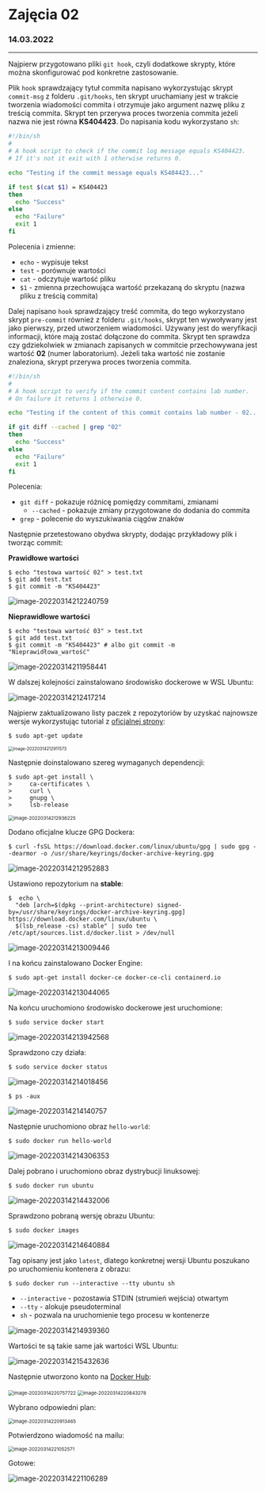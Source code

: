 # Zajęcia 02
### 14.03.2022
---

Najpierw przygotowano pliki `git hook`, czyli dodatkowe skrypty, które można skonfigurować pod konkretne zastosowanie.

Plik `hook` sprawdzający tytuł commita napisano wykorzystując skrypt `commit-msg` z folderu `.git/hooks`, ten skrypt uruchamiany jest w trakcie tworzenia wiadomości commita i otrzymuje jako argument nazwę pliku z treścią commita. Skrypt ten przerywa proces tworzenia commita jeżeli nazwa nie jest równa **KS404423**. Do napisania kodu wykorzystano `sh`:

```sh
#!/bin/sh
#
# A hook script to check if the commit log message equals KS404423.
# If it's not it exit with 1 otherwise returns 0.

echo "Testing if the commit message equals KS404423..."

if test $(cat $1) = KS404423
then
  echo "Success"
else
  echo "Failure"
  exit 1
fi
```

Polecenia i zmienne:

* `echo` - wypisuje tekst
* `test` - porównuje wartości
* `cat` - odczytuje wartość pliku
* `$1` - zmienna przechowująca wartość przekazaną do skryptu (nazwa pliku z treścią commita)

Dalej napisano `hook` sprawdzający treść commita, do tego wykorzystano skrypt `pre-commit` również z folderu `.git/hooks`, skrypt ten wywoływany jest jako pierwszy, przed utworzeniem wiadomości. Używany jest do weryfikacji informacji, które mają zostać dołączone do commita. Skrypt ten sprawdza czy gdziekolwiek w zmianach zapisanych w commitcie przechowywana jest wartość **02** (numer laboratorium). Jeżeli taka wartość nie zostanie znaleziona, skrypt przerywa proces tworzenia commita.

```sh
#!/bin/sh
#
# A hook script to verify if the commit content contains lab number.
# On failure it returns 1 otherwise 0.

echo "Testing if the content of this commit contains lab number - 02..."

if git diff --cached | grep "02"
then
  echo "Success"
else
  echo "Failure"
  exit 1
fi
```

Polecenia:

* `git diff` - pokazuje różnicę pomiędzy commitami, zmianami
  * `--cached` - pokazuje zmiany przygotowane do dodania do commita
* `grep` - polecenie do wyszukiwania ciągów znaków



Następnie przetestowano obydwa skrypty, dodając przykładowy plik i tworząc commit:

**Prawidłowe wartości**

```shell
$ echo "testowa wartość 02" > test.txt
$ git add test.txt
$ git commit -m "KS404423"
```

![image-20220314212240759](./image-20220314212240759.png)



**Nieprawidłowe wartości**

```shell
$ echo "testowa wartość 03" > test.txt
$ git add test.txt
$ git commit -m "KS404423" # albo git commit -m "Nieprawidłowa_wartość"
```

![image-20220314211958441](./image-20220314211958441.png)



W dalszej kolejności zainstalowano środowisko dockerowe w WSL Ubuntu:

![image-20220314212417214](./image-20220314212417214.png)

Najpierw zaktualizowano listy paczek z repozytoriów by uzyskać najnowsze wersje wykorzystując tutorial z [oficjalnej strony](https://docs.docker.com/engine/install/ubuntu/):

```shell
$ sudo apt-get update
```

<img src="./image-20220314212911573.png" alt="image-20220314212911573" style="zoom:60%;" />

Następnie doinstalowano szereg wymaganych dependencji:

```shell
$ sudo apt-get install \
>     ca-certificates \
>     curl \
>     gnupg \
>     lsb-release
```

<img src="./image-20220314212936225.png" alt="image-20220314212936225" style="zoom:67%;" />

Dodano oficjalne klucze GPG Dockera:

```shell
$ curl -fsSL https://download.docker.com/linux/ubuntu/gpg | sudo gpg --dearmor -o /usr/share/keyrings/docker-archive-keyring.gpg
```

![image-20220314212952883](./image-20220314212952883.png)

Ustawiono repozytorium na **stable**:

```shell
$  echo \
  "deb [arch=$(dpkg --print-architecture) signed-by=/usr/share/keyrings/docker-archive-keyring.gpg] https://download.docker.com/linux/ubuntu \
  $(lsb_release -cs) stable" | sudo tee /etc/apt/sources.list.d/docker.list > /dev/null
```

![image-20220314213009446](./image-20220314213009446.png)

I na końcu zainstalowano Docker Engine:

```shell
$ sudo apt-get install docker-ce docker-ce-cli containerd.io
```

<img src="./image-20220314213044065.png" alt="image-20220314213044065" style="zoom:100%;" />



Na końcu uruchomiono środowisko dockerowe jest uruchomione:

```shell
$ sudo service docker start
```

![image-20220314213942568](./image-20220314213942568.png)

Sprawdzono czy działa:

```shell
$ sudo service docker status
```

![image-20220314214018456](./image-20220314214018456.png)

```shell
$ ps -aux
```

![image-20220314214140757](./image-20220314214140757.png)

Następnie uruchomiono obraz `hello-world`:

```shell
$ sudo docker run hello-world
```

<img src="./image-20220314214306353.png" alt="image-20220314214306353" style="zoom:100%;" />

Dalej pobrano i uruchomiono obraz dystrybucji linuksowej:

```shell
$ sudo docker run ubuntu
```

![image-20220314214432006](./image-20220314214432006.png)

Sprawdzono pobraną wersję obrazu Ubuntu:

```shell
$ sudo docker images
```

![image-20220314214640884](./image-20220314214640884.png)

Tag opisany jest jako `latest`, dlatego konkretnej wersji Ubuntu poszukano po uruchomieniu kontenera z obrazu:

```shell
$ sudo docker run --interactive --tty ubuntu sh
```

* `--interactive` - pozostawia STDIN (strumień wejścia) otwartym
* `--tty` - alokuje pseudoterminal 
* `sh` - pozwala na uruchomienie tego procesu w kontenerze

![image-20220314214939360](./image-20220314214939360.png)

Wartości te są takie same jak wartości WSL Ubuntu:

![image-20220314215432636](./image-20220314215432636.png)



Następnie utworzono konto na [Docker Hub](https://hub.docker.com/):

<img src="C:\Users\kale2\OneDrive\Dokumenty\MDO2022_S\INO\GCL02\KS404423\Lab01\image-20220314220757722.png" alt="image-20220314220757722" style="zoom:67%;" />

<img src="C:\Users\kale2\OneDrive\Dokumenty\MDO2022_S\INO\GCL02\KS404423\Lab01\image-20220314220843278.png" alt="image-20220314220843278" style="zoom:67%;" />

Wybrano odpowiedni plan:

<img src="C:\Users\kale2\OneDrive\Dokumenty\MDO2022_S\INO\GCL02\KS404423\Lab01\image-20220314220913465.png" alt="image-20220314220913465" style="zoom: 67%;" />

Potwierdzono wiadomość na mailu:

<img src="C:\Users\kale2\OneDrive\Dokumenty\MDO2022_S\INO\GCL02\KS404423\Lab01\image-20220314221052571.png" alt="image-20220314221052571" style="zoom:67%;" />

Gotowe:

![image-20220314221106289](C:\Users\kale2\OneDrive\Dokumenty\MDO2022_S\INO\GCL02\KS404423\Lab01\image-20220314221106289.png)
